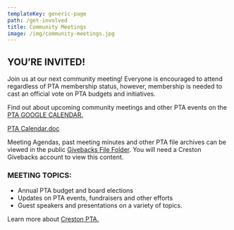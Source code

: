 ```yaml
---
templateKey: generic-page
path: /get-involved
title: Community Meetings
image: /img/community-meetings.jpg
---
```

## YOU’RE INVITED!

Join us at our next community meeting! Everyone is encouraged to attend regardless of PTA membership status, however, membership is needed to cast an official vote on PTA budgets and initiatives.

Find out about upcoming community meetings and other PTA events on the [PTA GOOGLE CALENDAR.](https://calendar.google.com/calendar/u/0/r?cid=c_5u0l6o2gc3gsf7b0ej5cup6gps@group.calendar.google.com)

[PTA Calendar.doc](https://docs.google.com/document/d/1qIB7OYtvODxUKUTlahM98hdTlmCVF44pMNs0r__a1K4/edit?usp=sharing)

Meeting Agendas, past meeting minutes and other PTA file archives can be viewed in the public [Givebacks File Folder](https://creston.memberhub.com/files/2023-2024%20General%20Meeting%20Docs). You will need a Creston Givebacks account to view this content.

### MEETING TOPICS:

* Annual PTA budget and board elections
* Updates on PTA events, fundraisers and other efforts
* Guest speakers and presentations on a variety of topics.

Learn more about [Creston PTA.](/about/about-creston-pta)
